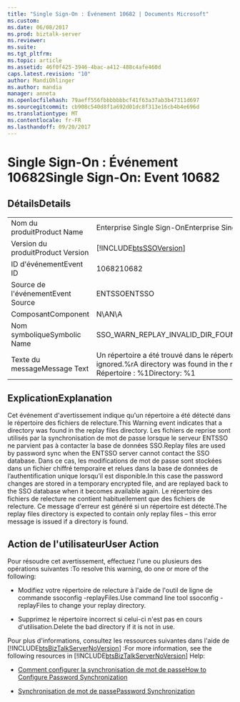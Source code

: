 ```yaml
---
title: "Single Sign-On : Événement 10682 | Documents Microsoft"
ms.custom: 
ms.date: 06/08/2017
ms.prod: biztalk-server
ms.reviewer: 
ms.suite: 
ms.tgt_pltfrm: 
ms.topic: article
ms.assetid: 46f0f425-3946-4bac-a412-488c4afe460d
caps.latest.revision: "10"
author: MandiOhlinger
ms.author: mandia
manager: anneta
ms.openlocfilehash: 79aeff556fbbbbbbbcf41f63a37ab3b47311d697
ms.sourcegitcommit: cb908c540d8f1a692d01dc8f313e16cb4b4e696d
ms.translationtype: MT
ms.contentlocale: fr-FR
ms.lasthandoff: 09/20/2017
---
```

# <a name="single-sign-on-event-10682"></a><span data-ttu-id="a6c0b-102">Single Sign-On : Événement 10682</span><span class="sxs-lookup"><span data-stu-id="a6c0b-102">Single Sign-On: Event 10682</span></span>
## <a name="details"></a><span data-ttu-id="a6c0b-103">Détails</span><span class="sxs-lookup"><span data-stu-id="a6c0b-103">Details</span></span>  
  
|||  
|-|-|  
|<span data-ttu-id="a6c0b-104">Nom du produit</span><span class="sxs-lookup"><span data-stu-id="a6c0b-104">Product Name</span></span>|<span data-ttu-id="a6c0b-105">Enterprise Single Sign-On</span><span class="sxs-lookup"><span data-stu-id="a6c0b-105">Enterprise Single Sign-On</span></span>|  
|<span data-ttu-id="a6c0b-106">Version du produit</span><span class="sxs-lookup"><span data-stu-id="a6c0b-106">Product Version</span></span>|[!INCLUDE[btsSSOVersion](../includes/btsssoversion-md.md)]|  
|<span data-ttu-id="a6c0b-107">ID d'événement</span><span class="sxs-lookup"><span data-stu-id="a6c0b-107">Event ID</span></span>|<span data-ttu-id="a6c0b-108">10682</span><span class="sxs-lookup"><span data-stu-id="a6c0b-108">10682</span></span>|  
|<span data-ttu-id="a6c0b-109">Source de l'événement</span><span class="sxs-lookup"><span data-stu-id="a6c0b-109">Event Source</span></span>|<span data-ttu-id="a6c0b-110">ENTSSO</span><span class="sxs-lookup"><span data-stu-id="a6c0b-110">ENTSSO</span></span>|  
|<span data-ttu-id="a6c0b-111">Composant</span><span class="sxs-lookup"><span data-stu-id="a6c0b-111">Component</span></span>|<span data-ttu-id="a6c0b-112">N\A</span><span class="sxs-lookup"><span data-stu-id="a6c0b-112">N\A</span></span>|  
|<span data-ttu-id="a6c0b-113">Nom symbolique</span><span class="sxs-lookup"><span data-stu-id="a6c0b-113">Symbolic Name</span></span>|<span data-ttu-id="a6c0b-114">SSO_WARN_REPLAY_INVALID_DIR_FOUND</span><span class="sxs-lookup"><span data-stu-id="a6c0b-114">SSO_WARN_REPLAY_INVALID_DIR_FOUND</span></span>|  
|<span data-ttu-id="a6c0b-115">Texte du message</span><span class="sxs-lookup"><span data-stu-id="a6c0b-115">Message Text</span></span>|<span data-ttu-id="a6c0b-116">Un répertoire a été trouvé dans le répertoire de fichiers de reprise - il sera ignored.%r</span><span class="sxs-lookup"><span data-stu-id="a6c0b-116">A directory was found in the replay files directory - it will be ignored.%r</span></span><br /><span data-ttu-id="a6c0b-117">Répertoire : %1</span><span class="sxs-lookup"><span data-stu-id="a6c0b-117">Directory: %1</span></span>|  
  
## <a name="explanation"></a><span data-ttu-id="a6c0b-118">Explication</span><span class="sxs-lookup"><span data-stu-id="a6c0b-118">Explanation</span></span>  
 <span data-ttu-id="a6c0b-119">Cet événement d'avertissement indique qu'un répertoire a été détecté dans le répertoire des fichiers de relecture.</span><span class="sxs-lookup"><span data-stu-id="a6c0b-119">This Warning event indicates that a directory was found in the replay files directory.</span></span> <span data-ttu-id="a6c0b-120">Les fichiers de reprise sont utilisés par la synchronisation de mot de passe lorsque le serveur ENTSSO ne parvient pas à contacter la base de données SSO.</span><span class="sxs-lookup"><span data-stu-id="a6c0b-120">Replay files are used by password sync when the ENTSSO server cannot contact the SSO database.</span></span> <span data-ttu-id="a6c0b-121">Dans ce cas, les modifications de mot de passe sont stockées dans un fichier chiffré temporaire et relues dans la base de données de l’authentification unique lorsqu’il est disponible.</span><span class="sxs-lookup"><span data-stu-id="a6c0b-121">In this case the password changes are stored in a temporary encrypted file, and are replayed back to the SSO database when it becomes available again.</span></span> <span data-ttu-id="a6c0b-122">Le répertoire des fichiers de relecture ne contient habituellement que des fichiers de relecture. Ce message d'erreur est généré si un répertoire est détecté.</span><span class="sxs-lookup"><span data-stu-id="a6c0b-122">The replay files directory is expected to contain only replay files – this error message is issued if a directory is found.</span></span>  
  
## <a name="user-action"></a><span data-ttu-id="a6c0b-123">Action de l'utilisateur</span><span class="sxs-lookup"><span data-stu-id="a6c0b-123">User Action</span></span>  
 <span data-ttu-id="a6c0b-124">Pour résoudre cet avertissement, effectuez l'une ou plusieurs des opérations suivantes :</span><span class="sxs-lookup"><span data-stu-id="a6c0b-124">To resolve this warning, do one or more of the following:</span></span>  
  
-   <span data-ttu-id="a6c0b-125">Modifiez votre répertoire de relecture à l'aide de l'outil de ligne de commande ssoconfig -replayFiles.</span><span class="sxs-lookup"><span data-stu-id="a6c0b-125">Use command line tool ssoconfig -replayFiles to  change your replay directory.</span></span>  
  
-   <span data-ttu-id="a6c0b-126">Supprimez le répertoire incorrect si celui-ci n'est pas en cours d'utilisation.</span><span class="sxs-lookup"><span data-stu-id="a6c0b-126">Delete the bad directory if it is not in use.</span></span>  
  
 <span data-ttu-id="a6c0b-127">Pour plus d'informations, consultez les ressources suivantes dans l'aide de [!INCLUDE[btsBizTalkServerNoVersion](../includes/btsbiztalkservernoversion-md.md)] :</span><span class="sxs-lookup"><span data-stu-id="a6c0b-127">For more information, see the following resources in [!INCLUDE[btsBizTalkServerNoVersion](../includes/btsbiztalkservernoversion-md.md)] Help:</span></span>  
  
-   [<span data-ttu-id="a6c0b-128">Comment configurer la synchronisation de mot de passe</span><span class="sxs-lookup"><span data-stu-id="a6c0b-128">How to Configure Password Synchronization</span></span>](../core/how-to-configure-password-synchronization.md)  
  
-   [<span data-ttu-id="a6c0b-129">Synchronisation de mot de passe</span><span class="sxs-lookup"><span data-stu-id="a6c0b-129">Password Synchronization</span></span>](../core/password-synchronization2.md)